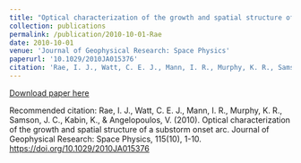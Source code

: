 ```yaml
---
title: "Optical characterization of the growth and spatial structure of a substorm onset arc"
collection: publications
permalink: /publication/2010-10-01-Rae
date: 2010-10-01
venue: 'Journal of Geophysical Research: Space Physics'
paperurl: '10.1029/2010JA015376'
citation: 'Rae, I. J., Watt, C. E. J., Mann, I. R., Murphy, K. R., Samson, J. C., Kabin, K., &amp; Angelopoulos, V. (2010). Optical characterization of the growth and spatial structure of a substorm onset arc. Journal of Geophysical Research: Space Physics, 115(10), 1-10. https://doi.org/10.1029/2010JA015376'
---
```

[Download paper here](https://doi.org/10.1029/2010JA015376)

Recommended citation: Rae, I. J., Watt, C. E. J., Mann, I. R., Murphy, K. R., Samson, J. C., Kabin, K., & Angelopoulos, V. (2010). Optical characterization of the growth and spatial structure of a substorm onset arc. Journal of Geophysical Research: Space Physics, 115(10), 1-10. https://doi.org/10.1029/2010JA015376